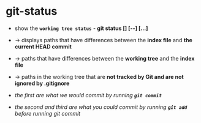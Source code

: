 # git-status
* show the **`working tree status`** - **git status [<options>] [--] [<pathspec>…​]**

* -> displays paths that have differences between the **index file** and **the current HEAD commit**
* -> paths that have differences between the **working tree** and the **index file**
* -> paths in the working tree that are **not tracked by Git and are not ignored by .gitignore**

* _the first are what we would commit by running **`git commit`**_
* _the second and third are what you could commit by running **`git add`** before running git commit_